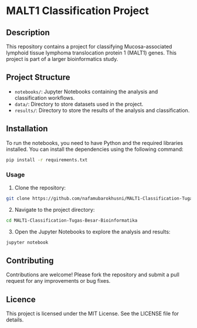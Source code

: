 # MALT1 Classification Project

## Description
This repository contains a project for classifying Mucosa-associated lymphoid tissue lymphoma translocation protein 1 (MALT1) genes. This project is part of a larger bioinformatics study.

## Project Structure
- `notebooks/`: Jupyter Notebooks containing the analysis and classification workflows.
- `data/`: Directory to store datasets used in the project.
- `results/`: Directory to store the results of the analysis and classification.

## Installation
To run the notebooks, you need to have Python and the required libraries installed. You can install the dependencies using the following command:

```bash
pip install -r requirements.txt
```
### Usage
1. Clone the repository:
```bash
git clone https://github.com/nafamubarokhusni/MALT1-Classification-Tugas-Besar-Bioinformatika.git
```
2. Navigate to the project directory:
```bash
cd MALT1-Classification-Tugas-Besar-Bioinformatika
```
3. Open the Jupyter Notebooks to explore the analysis and results:
```bash
jupyter notebook
```

## Contributing
Contributions are welcome! Please fork the repository and submit a pull request for any improvements or bug fixes.

## Licence
This project is licensed under the MIT License. See the LICENSE file for details.
